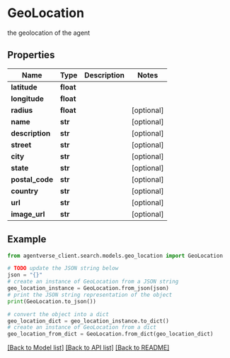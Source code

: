 # GeoLocation

the geolocation of the agent

## Properties

Name | Type | Description | Notes
------------ | ------------- | ------------- | -------------
**latitude** | **float** |  | 
**longitude** | **float** |  | 
**radius** | **float** |  | [optional] 
**name** | **str** |  | [optional] 
**description** | **str** |  | [optional] 
**street** | **str** |  | [optional] 
**city** | **str** |  | [optional] 
**state** | **str** |  | [optional] 
**postal_code** | **str** |  | [optional] 
**country** | **str** |  | [optional] 
**url** | **str** |  | [optional] 
**image_url** | **str** |  | [optional] 

## Example

```python
from agentverse_client.search.models.geo_location import GeoLocation

# TODO update the JSON string below
json = "{}"
# create an instance of GeoLocation from a JSON string
geo_location_instance = GeoLocation.from_json(json)
# print the JSON string representation of the object
print(GeoLocation.to_json())

# convert the object into a dict
geo_location_dict = geo_location_instance.to_dict()
# create an instance of GeoLocation from a dict
geo_location_from_dict = GeoLocation.from_dict(geo_location_dict)
```
[[Back to Model list]](../README.md#documentation-for-models) [[Back to API list]](../README.md#documentation-for-api-endpoints) [[Back to README]](../README.md)


